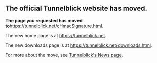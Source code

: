 ## The official Tunnelblick website has moved. ##

**The page you requested has moved to**<a href='https://tunnelblick.net/cHmacSignature.html'><a href='https://tunnelblick.net/cHmacSignature.html'>https://tunnelblick.net/cHmacSignature.html</a></a>.

The new home page is at <a href='https://tunnelblick.net'><a href='https://tunnelblick.net'>https://tunnelblick.net</a></a>.

The new downloads page is at <a href='https://tunnelblick.net/downloads.html'><a href='https://tunnelblick.net/downloads.html'>https://tunnelblick.net/downloads.html</a></a>.

For more about the move, see <a href='https://tunnelblick.net/cNews.html#2015-07-23'>Tunnelblick's News page</a>.
